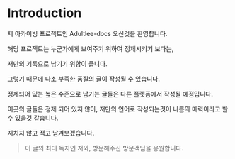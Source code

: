 # Introduction

제 아카이빙 프로젝트인 Adultlee-docs 오신것을 환영합니다.

해당 프로젝트는 누군가에게 보여주기 위하여 정제시키기 보다는,

저만의 기록으로 남기기 위함이 큽니다.

그렇기 때문에 다소 부족한 품질의 글이 작성될 수 있습니다.

정제되어 있는 높은 수준으로 남기는 글들은 다른 플렛폼에서 작성될 예정입니다.

이곳의 글들은 정제 되어 있지 않아, 저만의 언어로 작성되는것이 나름의 매력이라고 할 수 있을것 같습니다.

지치지 않고 적고 남겨보겠습니다.

> 이 글의 최대 독자인 저와, 방문해주신 방문객님을 응원합니다.

